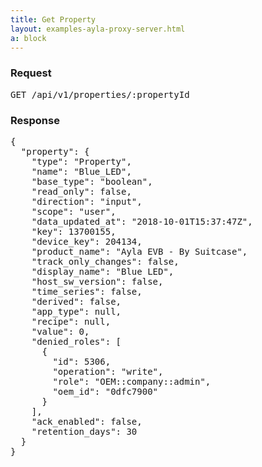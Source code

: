 ```yaml
---
title: Get Property
layout: examples-ayla-proxy-server.html
a: block
---
```


### Request

<pre>
GET /api/v1/properties/:propertyId
</pre>

### Response

<pre>
{
  "property": {
    "type": "Property",
    "name": "Blue_LED",
    "base_type": "boolean",
    "read_only": false,
    "direction": "input",
    "scope": "user",
    "data_updated_at": "2018-10-01T15:37:47Z",
    "key": 13700155,
    "device_key": 204134,
    "product_name": "Ayla EVB - By Suitcase",
    "track_only_changes": false,
    "display_name": "Blue LED",
    "host_sw_version": false,
    "time_series": false,
    "derived": false,
    "app_type": null,
    "recipe": null,
    "value": 0,
    "denied_roles": [
      {
        "id": 5306,
        "operation": "write",
        "role": "OEM::company::admin",
        "oem_id": "0dfc7900"
      }
    ],
    "ack_enabled": false,
    "retention_days": 30
  }
}
</pre> 

